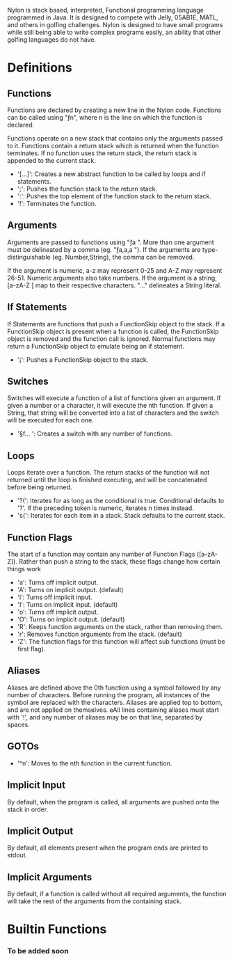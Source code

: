 Nylon is stack based, interpreted, Functional programming language programmed in Java. It is designed to compete
with Jelly, 05AB1E, MATL, and others in golfing challenges. Nylon is designed to have small programs while still being
able to write complex programs easily, an ability that other golfing languages do not have.

# Definitions

## Functions
Functions are declared by creating a new line in the Nylon code. Functions can be called using "ƒn", where n is the line
on which the function is declared.

Functions operate on a new stack that contains only the arguments passed to it. Functions contain a return stack which
is returned when the function terminates. If no function uses the return stack, the return stack is appended to the
current stack.

- '[...]': Creates a new abstract function to be called by loops and if statements.
- ';': Pushes the function stack to the return stack.
- ':': Pushes the top element of the function stack to the return stack.
- '!': Terminates the function.

## Arguments
Arguments are passed to functions using "ƒa ". More than one argument must be delineated by a comma (eg. "ƒa,a,a "). If
the arguments are type-distinguishable (eg. Number,String), the comma can be removed.

If the argument is numeric, a-z may represent 0-25 and A-Z may represent 26-51. Numeric arguments also take numbers.
If the argument is a string, [a-zA-Z ] map to their respective characters. "..." delineates a String literal.

## If Statements
If Statements are functions that push a FunctionSkip object to the stack. If a FunctionSkip object is present when a
function is called, the FunctionSkip object is removed and the function call is ignored. Normal functions may return
a FunctionSkip object to emulate being an if statement.

- '¡': Pushes a FunctionSkip object to the stack.

## Switches
Switches will execute a function of a list of functions given an argument. If given a number or a character, it will
execute the nth function. If given a String, that string will be converted into a list of characters and the switch will
be executed for each one.

- '§f... ': Creates a switch with any number of functions.

## Loops
Loops iterate over a function. The return stacks of the function will not returned until the loop is finished executing,
and will be concatenated before being returned.

- '?(': Iterates for as long as the conditional is true. Conditional defaults to '?'. If the preceding token is numeric,
        iterates n times instead.
- 's{': Iterates for each item in a stack. Stack defaults to the current stack.

## Function Flags
The start of a function may contain any number of Function Flags ([a-zA-Z]). Rather than push a string to the stack, these
flags change how certain things work

- 'a': Turns off implicit output.
- 'A': Turns on implicit output. (default)
- 'i': Turns off implicit input.
- 'I': Turns on implicit input. (default)
- 'o': Turns off implicit output.
- 'O': Turns on implicit output. (default)
- 'R': Keeps function arguments on the stack, rather than removing them.
- 'r': Removes function arguments from the stack. (default)
- 'Z': The function flags for this function will affect sub functions (must be first flag).

## Aliases
Aliases are defined above the 0th function using a symbol followed by any number of characters. Before running the program,
all instances of the symbol are replaced with the characters. Aliases are applied top to bottom, and are not applied on
themselves. eAll lines containing aliases must start with '!', and any number of aliases may be on that line, separated by
spaces.

## GOTOs
- '^n': Moves to the nth function in the current function.

## Implicit Input
By default, when the program is called, all arguments are pushed onto the stack in order.

## Implicit Output
By default, all elements present when the program ends are printed to stdout.

## Implicit Arguments
By default, if a function is called without all required arguments, the function will take the rest of the arguments from 
the containing stack.

# Builtin Functions

### To be added soon
